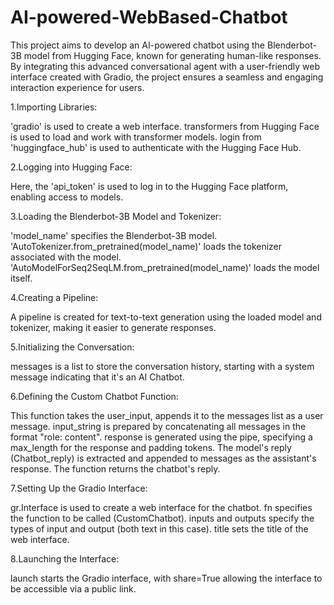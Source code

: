 # AI-powered-WebBased-Chatbot
This project aims to develop an AI-powered chatbot using the Blenderbot-3B model from Hugging Face, known for generating human-like responses. By integrating this advanced conversational agent with a user-friendly web interface created with Gradio, the project ensures a seamless and engaging interaction experience for users.

1.Importing Libraries:

'gradio' is used to create a web interface.
transformers from Hugging Face is used to load and work with transformer models.
login from 'huggingface_hub' is used to authenticate with the Hugging Face Hub.

2.Logging into Hugging Face:

Here, the 'api_token' is used to log in to the Hugging Face platform, enabling access to models.

3.Loading the Blenderbot-3B Model and Tokenizer:

'model_name' specifies the Blenderbot-3B model.
'AutoTokenizer.from_pretrained(model_name)' loads the tokenizer associated with the model.
'AutoModelForSeq2SeqLM.from_pretrained(model_name)' loads the model itself.

4.Creating a Pipeline:

A pipeline is created for text-to-text generation using the loaded model and tokenizer, making it easier to generate responses.

5.Initializing the Conversation:

messages is a list to store the conversation history, starting with a system message indicating that it's an AI Chatbot.

6.Defining the Custom Chatbot Function:

This function takes the user_input, appends it to the messages list as a user message.
input_string is prepared by concatenating all messages in the format "role: content".
response is generated using the pipe, specifying a max_length for the response and padding tokens.
The model's reply (Chatbot_reply) is extracted and appended to messages as the assistant's response.
The function returns the chatbot's reply.

7.Setting Up the Gradio Interface:

gr.Interface is used to create a web interface for the chatbot.
fn specifies the function to be called (CustomChatbot).
inputs and outputs specify the types of input and output (both text in this case).
title sets the title of the web interface.

8.Launching the Interface:

launch starts the Gradio interface, with share=True allowing the interface to be accessible via a public link.
